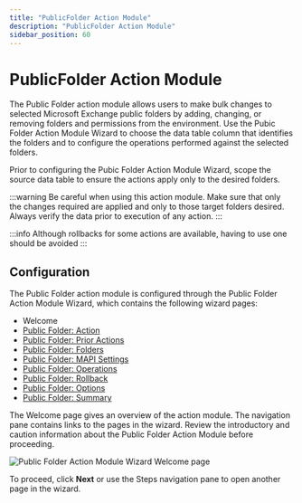 ```yaml
---
title: "PublicFolder Action Module"
description: "PublicFolder Action Module"
sidebar_position: 60
---
```


# PublicFolder Action Module

The Public Folder action module allows users to make bulk changes to selected Microsoft Exchange
public folders by adding, changing, or removing folders and permissions from the environment. Use
the Pubic Folder Action Module Wizard to choose the data table column that identifies the folders
and to configure the operations performed against the selected folders.

Prior to configuring the Pubic Folder Action Module Wizard, scope the source data table to ensure
the actions apply only to the desired folders.

:::warning
Be careful when using this action module. Make sure that only the changes required are
applied and only to those target folders desired. Always verify the data prior to execution of any
action.
:::


:::info
Although rollbacks for some actions are available, having to use one should be
avoided
:::


## Configuration

The Public Folder action module is configured through the Public Folder Action Module Wizard, which
contains the following wizard pages:

- Welcome
- [Public Folder: Action](/docs/accessanalyzer/11.6/admin/action/publicfolder/action.md)
- [Public Folder: Prior Actions](/docs/accessanalyzer/11.6/admin/action/publicfolder/prioractions.md)
- [Public Folder: Folders](/docs/accessanalyzer/11.6/admin/action/publicfolder/folders.md)
- [Public Folder: MAPI Settings](/docs/accessanalyzer/11.6/admin/action/publicfolder/mapisettings.md)
- [Public Folder: Operations](/docs/accessanalyzer/11.6/admin/action/publicfolder/operations.md)
- [Public Folder: Rollback](/docs/accessanalyzer/11.6/admin/action/publicfolder/rollback.md)
- [Public Folder: Options](/docs/accessanalyzer/11.6/admin/action/publicfolder/options.md)
- [Public Folder: Summary](/docs/accessanalyzer/11.6/admin/action/publicfolder/summary.md)

The Welcome page gives an overview of the action module. The navigation pane contains links to the
pages in the wizard. Review the introductory and caution information about the Public Folder Action
Module before proceeding.

![Public Folder Action Module Wizard Welcome page](/images/accessanalyzer/11.6/admin/action/publicfolder/welcome.webp)

To proceed, click **Next** or use the Steps navigation pane to open another page in the wizard.
